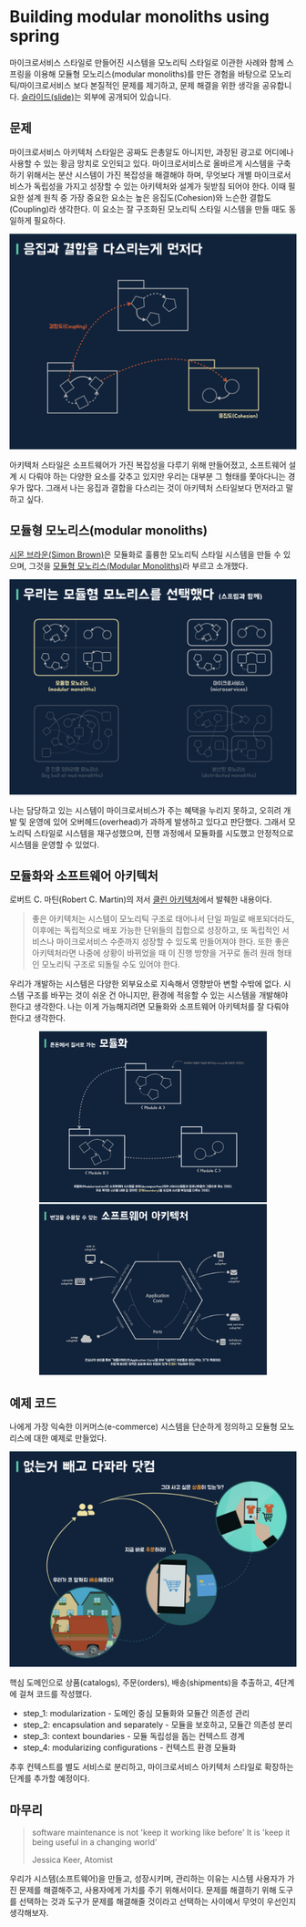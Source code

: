# Building modular monoliths using spring

마이크로서비스 스타일로 만들어진 시스템을 모노리틱 스타일로 이관한 사례와 함께 스프링을 이용해 모듈형 모노리스(modular monoliths)를 만든 경험을 바탕으로 모노리틱/마이크로서비스 보다 본질적인 문제를 제기하고, 문제 해결을 위한 생각을 공유합니다. [슬라이드(slide)](https://www.slideshare.net/arawnkr/ss-195979955)는 외부에 공개되어 있습니다.

## 문제

마이크로서비스 아키텍처 스타일은 공짜도 은총알도 아니지만, 과장된 광고로 어디에나 사용할 수 있는 황금 망치로 오인되고 있다. 마이크로서비스로 올바르게 시스템을 구축하기 위해서는 분산 시스템이 가진 복잡성을 해결해야 하며, 무엇보다 개별 마이크로서비스가 독립성을 가지고 성장할 수 있는 아키텍처와 설계가 뒷받침 되어야 한다. 이때 필요한 설계 원칙 중 가장 중요한 요소는 높은 응집도(Cohesion)와 느슨한 결합도(Coupling)라 생각한다. 이 요소는 잘 구조화된 모노리틱 스타일 시스템을 만들 때도 동일하게 필요하다.

![높은 응집도와 느슨한 결합도](.README/cohesion_coupling.jpeg)

아키텍처 스타일은 소프트웨어가 가진 복잡성을 다루기 위해 만들어졌고, 소프트웨어 설계 시 다뤄야 하는 다양한 요소를 갖추고 있지만 우리는 대부분 그 형태를 쫓아다니는 경우가 많다. 그래서 나는 응집과 결합을 다스리는 것이 아키텍처 스타일보다 먼저라고 말하고 싶다.

## 모듈형 모노리스(modular monoliths) 

[시몬 브라운(Simon Brown)](https://simonbrown.je)은 모듈화로 훌륭한 모노리틱 스타일 시스템을 만들 수 있으며, 그것을 [모듈형 모노리스(Modular Monoliths)](https://youtu.be/5OjqD-ow8GE)라 부르고 소개했다. 

![Modular Monoliths](.README/modular-monoliths.jpeg)

나는 담당하고 있는 시스템이 마이크로서비스가 주는 혜택을 누리지 못하고, 오히려 개발 및 운영에 있어 오버헤드(overhead)가 과하게 발생하고 있다고 판단했다. 그래서 모노리틱 스타일로 시스템을 재구성했으며, 진행 과정에서 모듈화를 시도했고 안정적으로 시스템을 운영할 수 있었다.

## 모듈화와 소프트웨어 아키텍처

로버트 C. 마틴(Robert C. Martin)의 저서 [클린 아키텍처](https://blog.insightbook.co.kr/2019/08/08/클린-아키텍처/)에서 발췌한 내용이다.

> 좋은 아키텍처는 시스템이 모노리틱 구조로 태어나서 단일 파일로 배포되더라도, 이후에는 독립적으로 배포 가능한 단위들의 집합으로 성장하고, 또 독립적인 서비스나 마이크로서비스 수준까지 성장할 수 있도록 만들어져야 한다. 또한 좋은 아키텍처라면 나중에 상황이 바뀌었을 때 이 진행 방향을 거꾸로 돌려 원래 형태인 모노리틱 구조로 되돌릴 수도 있어야 한다. 

우리가 개발하는 시스템은 다양한 외부요소로 지속해서 영향받아 변할 수밖에 없다. 시스템 구조를 바꾸는 것이 쉬운 건 아니지만, 환경에 적응할 수 있는 시스템을 개발해야 한다고 생각한다. 나는 이게 가능해지려면 모듈화와 소프트웨어 아키텍처를 잘 다뤄야 한다고 생각한다.

<div align="center">
    <p float="left">
        <img width="400px" src=".README/modularity.jpeg"/>
        <img width="400px" src=".README/software-architecture.jpeg"/>
    </p>
</div>

## 예제 코드

나에게 가장 익숙한 이커머스(e-commerce) 시스템을 단순하게 정의하고 모듈형 모노리스에 대한 예제로 만들었다.

![없는거 빼고 다파라 닷컴](.README/e-commerce.jpeg)

핵심 도메인으로 상품(catalogs), 주문(orders), 배송(shipments)을 추출하고, 4단계에 걸쳐 코드를 작성했다.  

* step_1: modularization - 도메인 중심 모듈화와 모듈간 의존성 관리
* step_2: encapsulation and separately - 모듈을 보호하고, 모듈간 의존성 분리 
* step_3: context boundaries - 모듈 독립성을 돕는 컨텍스트 경계
* step_4: modularizing configurations  - 컨텍스트 환경 모듈화

추후 컨텍스트를 별도 서비스로 분리하고, 마이크로서비스 아키텍처 스타일로 확장하는 단계를 추가할 예정이다.

## 마무리

> software maintenance is not 'keep it working like before' 
> It is 'keep it being useful in a changing world'
>
> Jessica Keer, Atomist

 우리가 시스템(소프트웨어)을 만들고, 성장시키며, 관리하는 이유는 시스템 사용자가 가진 문제를 해결해주고, 사용자에게 가치를 주기 위해서이다. 문제를 해결하기 위해 도구를 선택하는 것과 도구가 문제를 해결해줄 것이라고 선택하는 사이에서 무엇이 우선인지 생각해보자.